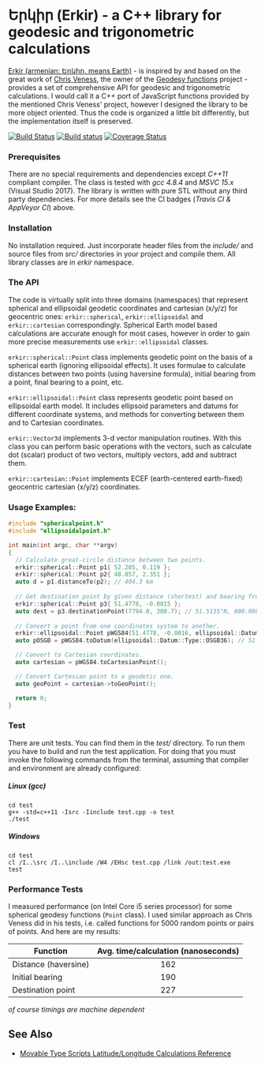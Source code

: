 # Երկիր (Erkir) - a C++ library for geodesic and trigonometric calculations

[Erkir (armenian: Երկիր, means Earth)](https://github.com/vahancho/erkir) - is inspired by and based on the great work of [Chris Veness](https://github.com/chrisveness), the owner of the [Geodesy functions](https://github.com/chrisveness/geodesy) project - provides a set of comprehensive API for geodesic and trigonometric calculations. I would call it a C++ port of JavaScript functions provided by the mentioned Chris Veness' project, however I designed the library to be more object oriented. Thus the code is organized a little bit differently, but the implementation itself is preserved.

[![Build Status](https://travis-ci.org/vahancho/erkir.svg?branch=master)](https://travis-ci.org/vahancho/erkir)
[![Build status](https://ci.appveyor.com/api/projects/status/gh9v3ynrm1dt1w7t/branch/master?svg=true)](https://ci.appveyor.com/project/vahancho/erkir/branch/master)
[![Coverage Status](https://coveralls.io/repos/github/vahancho/erkir/badge.svg)](https://coveralls.io/github/vahancho/erkir)

### Prerequisites

There are no special requirements and dependencies except *C++11* compliant compiler. The class is tested with *gcc 4.8.4* and *MSVC 15.x* (Visual Studio 2017). The library is written with pure STL without any third party dependencies.
For more details see the CI badges (*Travis CI & AppVeyor CI*) above.

### Installation

No installation required. Just incorporate header files from the *include/* and source files from *src/* directories in your project and compile them. All library classes are in *erkir* namespace.

### The API

The code is virtually split into three domains (namespaces) that represent spherical and ellipsoidal geodetic coordinates and cartesian (x/y/z) for geocentric ones: `erkir::spherical`, `erkir::ellipsoidal` and `erkir::cartesian` correspondingly. Spherical Earth model based calculations are accurate enough for most cases, however in order to gain more precise measurements use `erkir::ellipsoidal` classes.

`erkir::spherical::Point` class implements geodetic point on the basis of a spherical earth (ignoring ellipsoidal effects). It uses formulae to calculate distances between two points (using haversine formula), initial bearing from a point, final bearing to a point, etc.

`erkir::ellipsoidal::Point` class represents geodetic point based on ellipsoidal earth model. It includes ellipsoid parameters and datums for different coordinate systems, and methods for converting between them and to Cartesian coordinates.

`erkir::Vector3d` implements 3-d vector manipulation routines. With this class you can perform basic operations with the vectors, such as calculate dot (scalar) product of two vectors, multiply vectors, add and subtract them.

`erkir::cartesian::Point` implements ECEF (earth-centered earth-fixed) geocentric cartesian (x/y/z) coordinates.

### Usage Examples:

```cpp
#include "sphericalpoint.h"
#include "ellipsoidalpoint.h"

int main(int argc, char **argv)
{
  // Calculate great-circle distance between two points.
  erkir::spherical::Point p1{ 52.205, 0.119 };
  erkir::spherical::Point p2{ 48.857, 2.351 };
  auto d = p1.distanceTo(p2); // 404.3 km
  
  // Get destination point by given distance (shortest) and bearing from start point.
  erkir::spherical::Point p3{ 51.4778, -0.0015 };
  auto dest = p3.destinationPoint(7794.0, 300.7); // 51.5135°N, 000.0983°W
  
  // Convert a point from one coordinates system to another.
  erkir::ellipsoidal::Point pWGS84(51.4778, -0.0016, ellipsoidal::Datum::Type::WGS84);
  auto pOSGB = pWGS84.toDatum(ellipsoidal::Datum::Type::OSGB36); // 51.4778°N, 000.0000°E

  // Convert to Cartesian coordinates.
  auto cartesian = pWGS84.toCartesianPoint();

  // Convert Cartesian point to a geodetic one.
  auto geoPoint = cartesian->toGeoPoint();

  return 0;
}
```

### Test

There are unit tests. You can find them in the *test/* directory.
To run them you have to build and run the test application. For doing that you must invoke the following
commands from the terminal, assuming that compiler and environment are already configured:

##### Linux (gcc)
```
cd test
g++ -std=c++11 -Isrc -Iinclude test.cpp -o test
./test
```

##### Windows
```
cd test
cl /I..\src /I..\include /W4 /EHsc test.cpp /link /out:test.exe
test
```

### Performance Tests

I measured performance (on Intel Core i5 series processor) for some spherical geodesy functions (`Point` class). I used similar approach as Chris Veness did in his tests, i.e. called functions for 5000 random points or pairs of points. And here are my results:

| Function             | Avg. time/calculation (nanoseconds)|
| -------------------- |:----------------------------------:|
| Distance (haversine) | 162                                |
| Initial bearing      | 190                                |
| Destination point    | 227                                |

*of course timings are machine dependent*

## See Also

* [Movable Type Scripts Latitude/Longitude Calculations Reference](http://www.movable-type.co.uk/scripts/latlong.html)

